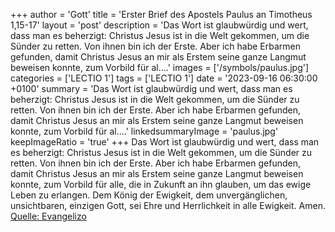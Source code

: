 +++
author = 'Gott'
title = 'Erster Brief des Apostels Paulus an Timotheus 1,15-17'
layout = 'post'
description = 'Das Wort ist glaubwürdig und wert, dass man es beherzigt: Christus Jesus ist in die Welt gekommen, um die Sünder zu retten. Von ihnen bin ich der Erste. Aber ich habe Erbarmen gefunden, damit Christus Jesus an mir als Erstem seine ganze Langmut beweisen konnte, zum Vorbild für al....'
images = ['/symbols/paulus.jpg']
categories = ['LECTIO 1']
tags = ['LECTIO 1']
date = '2023-09-16 06:30:00 +0100'
summary = 'Das Wort ist glaubwürdig und wert, dass man es beherzigt: Christus Jesus ist in die Welt gekommen, um die Sünder zu retten. Von ihnen bin ich der Erste. Aber ich habe Erbarmen gefunden, damit Christus Jesus an mir als Erstem seine ganze Langmut beweisen konnte, zum Vorbild für al....'
linkedsummaryImage = 'paulus.jpg'
keepImageRatio = 'true'
+++
Das Wort ist glaubwürdig und wert, dass man es beherzigt: Christus Jesus ist in die Welt gekommen, um die Sünder zu retten. Von ihnen bin ich der Erste.
Aber ich habe Erbarmen gefunden, damit Christus Jesus an mir als Erstem seine ganze Langmut beweisen konnte, zum Vorbild für alle, die in Zukunft an ihn glauben, um das ewige Leben zu erlangen.<!--more-->
Dem König der Ewigkeit, dem unvergänglichen, unsichtbaren, einzigen Gott, sei Ehre und Herrlichkeit in alle Ewigkeit. Amen.<br> [Quelle: Evangelizo](https://evangeliumtagfuertag.org/DE/gospel)